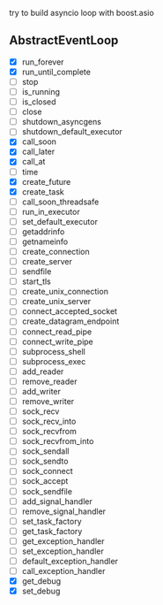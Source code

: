 try to build asyncio loop with boost.asio

## AbstractEventLoop

- [x] run_forever
- [x] run_until_complete
- [ ] stop
- [ ] is_running
- [ ] is_closed
- [ ] close
- [ ] shutdown_asyncgens
- [ ] shutdown_default_executor
- [x] call_soon
- [x] call_later
- [x] call_at
- [ ] time
- [x] create_future
- [x] create_task
- [ ] call_soon_threadsafe
- [ ] run_in_executor
- [ ] set_default_executor
- [ ] getaddrinfo
- [ ] getnameinfo
- [ ] create_connection
- [ ] create_server
- [ ] sendfile
- [ ] start_tls
- [ ] create_unix_connection
- [ ] create_unix_server
- [ ] connect_accepted_socket
- [ ] create_datagram_endpoint
- [ ] connect_read_pipe
- [ ] connect_write_pipe
- [ ] subprocess_shell
- [ ] subprocess_exec
- [ ] add_reader
- [ ] remove_reader
- [ ] add_writer
- [ ] remove_writer
- [ ] sock_recv
- [ ] sock_recv_into
- [ ] sock_recvfrom
- [ ] sock_recvfrom_into
- [ ] sock_sendall
- [ ] sock_sendto
- [ ] sock_connect
- [ ] sock_accept
- [ ] sock_sendfile
- [ ] add_signal_handler
- [ ] remove_signal_handler
- [ ] set_task_factory
- [ ] get_task_factory
- [ ] get_exception_handler
- [ ] set_exception_handler
- [ ] default_exception_handler
- [ ] call_exception_handler
- [x] get_debug
- [x] set_debug
